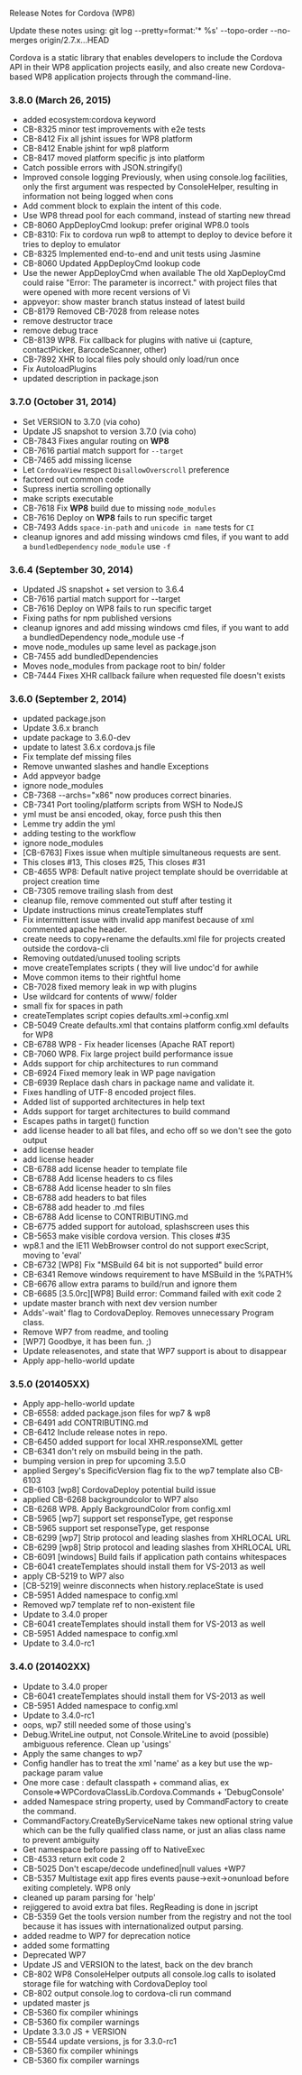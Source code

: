 <!--
#
# Licensed to the Apache Software Foundation (ASF) under one
# or more contributor license agreements.  See the NOTICE file
# distributed with this work for additional information
# regarding copyright ownership.  The ASF licenses this file
# to you under the Apache License, Version 2.0 (the
# "License"); you may not use this file except in compliance
# with the License.  You may obtain a copy of the License at
#
# http://www.apache.org/licenses/LICENSE-2.0
#
# Unless required by applicable law or agreed to in writing,
# software distributed under the License is distributed on an
# "AS IS" BASIS, WITHOUT WARRANTIES OR CONDITIONS OF ANY
#  KIND, either express or implied.  See the License for the
# specific language governing permissions and limitations
# under the License.
#
-->

Release Notes for Cordova (WP8)

Update these notes using: git log --pretty=format:'* %s' --topo-order --no-merges origin/2.7.x...HEAD

Cordova is a static library that enables developers to include the Cordova API in their WP8 application projects easily, and also create new Cordova-based WP8 application projects through the command-line.

### 3.8.0 (March 26, 2015)
* added ecosystem:cordova keyword
* CB-8325 minor test improvements with e2e tests
* CB-8412 Fix all jshint issues for WP8 platform
* CB-8412 Enable jshint for wp8 platform
* CB-8417 moved platform specific js into platform
* Catch possible errors with JSON.stringify()
* Improved console logging Previously, when using console.log facilities, only the first argument was respected by ConsoleHelper, resulting in information not being logged when cons
* Add comment block to explain the intent of this code.
* Use WP8 thread pool for each command, instead of starting new thread
* CB-8060 AppDeployCmd lookup: prefer original WP8.0 tools
* CB-8310: Fix to cordova run wp8 to attempt to deploy to device before it tries to deploy to emulator
* CB-8325 Implemented end-to-end and unit tests using Jasmine
* CB-8060 Updated AppDeployCmd lookup code
* Use the newer AppDeployCmd when available The old XapDeployCmd could raise "Error: The parameter is incorrect." with project files that were opened with more recent versions of Vi
* appveyor: show master branch status instead of latest build
* CB-8179 Removed CB-7028 from release notes
* remove destructor trace
* remove debug trace
* CB-8139 WP8. Fix callback for plugins with native ui (capture, contactPicker, BarcodeScanner, other)
* CB-7892 XHR to local files poly should only load/run once
* Fix AutoloadPlugins
* updated description in package.json

### 3.7.0 (October 31, 2014) 
* Set VERSION to 3.7.0 (via coho)
* Update JS snapshot to version 3.7.0 (via coho)
* CB-7843 Fixes angular routing on **WP8**
* CB-7616 partial match support for `--target`
* CB-7465 add missing license
* Let `CordovaView` respect `DisallowOverscroll` preference
* factored out common code
* Supress inertia scrolling optionally
* make scripts executable
* CB-7618 Fix **WP8** build due to missing `node_modules`
* CB-7616 Deploy on **WP8** fails to run specific target
* CB-7493 Adds `space-in-path` and `unicode in name` tests for `CI`
* cleanup ignores and add missing windows cmd files, if you want to add a `bundledDependency` `node_module` use `-f`

### 3.6.4 (September 30, 2014) ###

* Updated JS snapshot + set version to 3.6.4
* CB-7616 partial match support for --target
* CB-7616 Deploy on WP8 fails to run specific target
* Fixing paths for npm published versions
* cleanup ignores and add missing windows cmd files, if you want to add a bundledDependency node_module use -f
* move node_modules up same level as package.json
* CB-7455 add bundledDependencies
* Moves node_modules from package root to bin/ folder
* CB-7444 Fixes XHR callback failure when requested file doesn't exists

### 3.6.0 (September 2, 2014) ###

* updated package.json
* Update 3.6.x branch
* update package to 3.6.0-dev
* update to latest 3.6.x cordova.js file
* Fix template def missing files
* Remove unwanted slashes and handle Exceptions
* Add appveyor badge
* ignore node_modules
* CB-7368 --archs="x86" now produces correct binaries.
* CB-7341 Port tooling/platform scripts from WSH to NodeJS
* yml must be ansi encoded, okay, force push this then
* Lemme try addin the yml
* adding testing to the workflow
* ignore node_modules
* [CB-6763] Fixes issue when multiple simultaneous requests are sent.
* This closes #13, This closes #25, This closes #31
* CB-4655 WP8: Default native project template should be overridable at project creation time
* CB-7305 remove trailing slash from dest
* cleanup file, remove commented out stuff after testing it
* Update instructions minus createTemplates stuff
* Fix intermittent issue with invalid app manifest because of xml commented apache header.
* create needs to copy+rename the defaults.xml file for projects created outside the cordova-cli
* Removing outdated/unused tooling scripts
* move createTemplates scripts ( they will live undoc'd for awhile
* Move common items to their rightful home
* CB-7028 fixed memory leak in wp with plugins
* Use wildcard for contents of www/ folder
* small fix for spaces in path
* createTemplates script copies defaults.xml->config.xml
* CB-5049 Create defaults.xml that contains platform config.xml defaults for WP8
* CB-6788 WP8 - Fix header licenses (Apache RAT report)
* CB-7060 WP8. Fix large project build performance issue
* Adds support for chip architectures to run command
* CB-6924 Fixed memory leak in WP page navigation
* CB-6939 Replace dash chars in package name and validate it.
* Fixes handling of UTF-8 encoded project files.
* Added list of supported architectures in help text
* Adds support for target architectures to build command
* Escapes paths in target() function
* add license header to all bat files, and echo off so we don't see the goto output
* add license header
* add license header
* CB-6788 add license header to template file
* CB-6788 Add license headers to cs files
* CB-6788 Add license header to sln files
* CB-6788 add headers to bat files
* CB-6788 add header to .md files
* CB-6788 Add license to CONTRIBUTING.md
* CB-6775 added support for autoload, splashscreen uses this
* CB-5653 make visible cordova version. This closes #35
* wp8.1 and the IE11 WebBrowser control do not support execScript, moving to 'eval'
* CB-6732 [WP8] Fix "MSBuild 64 bit is not supported" build error
* CB-6341 Remove windows requirement to have MSBuild in the %PATH%
* CB-6676 allow extra params to build/run and ignore them
* CB-6685 [3.5.0rc][WP8] Build error: Command failed with exit code 2
* update master branch with next dev version number
* Adds'-wait' flag to CordovaDeploy. Removes unnecessary Program class.
* Remove WP7 from readme, and tooling
* [WP7] Goodbye, it has been fun. ;)
* Update releasenotes, and state that WP7 support is about to disappear
* Apply app-hello-world update


### 3.5.0 (201405XX) ###

* Apply app-hello-world update
* CB-6558: added package.json files for wp7 & wp8
* CB-6491 add CONTRIBUTING.md
* CB-6412 Include release notes in repo.
* CB-6450 added support for local XHR.responseXML getter
* CB-6341 don't rely on msbuild being in the path.
* bumping version in prep for upcoming 3.5.0
* applied Sergey's SpecificVersion flag fix to the wp7 template also CB-6103
* CB-6103 [wp8] CordovaDeploy potential build issue
* applied CB-6268 backgroundcolor to WP7 also
* CB-6268 WP8. Apply BackgroundColor from config.xml
* CB-5965 [wp7] support set responseType, get response
* CB-5965 support set responseType, get response
* CB-6299 [wp7] Strip protocol and leading slashes from XHRLOCAL URL
* CB-6299 [wp8] Strip protocol and leading slashes from XHRLOCAL URL
* CB-6091 [windows] Build fails if application path contains whitespaces
* CB-6041 createTemplates should install them for VS-2013 as well
* apply CB-5219 to WP7 also
* [CB-5219] weinre disconnects when history.replaceState is used
* CB-5951 Added namespace to config.xml
* Removed wp7 template ref to non-existent file
* Update to 3.4.0 proper
* CB-6041 createTemplates should install them for VS-2013 as well
* CB-5951 Added namespace to config.xml
* Update to 3.4.0-rc1


### 3.4.0 (201402XX) ###

* Update to 3.4.0 proper
* CB-6041 createTemplates should install them for VS-2013 as well
* CB-5951 Added namespace to config.xml
* Update to 3.4.0-rc1
* oops, wp7 still needed some of those using's
* Debug.WriteLine output, not Console.WriteLine to avoid (possible) ambiguous reference. Clean up 'usings'
* Apply the same changes to wp7
* Config handler has to treat the xml 'name' as a key but use the wp-package param value
* One more case : default classpath + command alias, ex Console=>WPCordovaClassLib.Cordova.Commands + 'DebugConsole'
* added Namespace string property, used by CommandFactory to create the command.
* CommandFactory.CreateByServiceName takes new optional string value which can be the fully qualified class name, or just an alias class name to prevent ambiguity
* Get namespace before passing off to NativeExec
* CB-4533 return exit code 2
* CB-5025 Don't escape/decode undefined|null values +WP7
* CB-5357 Multistage exit app fires events pause->exit->onunload before exiting completely. WP8 only
* cleaned up param parsing for 'help'
* rejiggered to avoid extra bat files.  RegReading is done in jscript
* CB-5359 Get the tools version number from the registry and not the tool because it has issues with internationalized output parsing.
* added readme to WP7 for deprecation notice
* added some formatting
* Deprecated WP7
* Update JS and VERSION to the latest, back on the dev branch
* CB-802 WP8 ConsoleHelper outputs all console.log calls to isolated storage file for watching with CordovaDeploy tool
* CB-802 output console.log to cordova-cli run command
* updated master js
* CB-5360 fix compiler whinings
* CB-5360 fix compiler warnings
* Update 3.3.0 JS + VERSION
* CB-5544 update versions, js for 3.3.0-rc1
* CB-5360 fix compiler whinings
* CB-5360 fix compiler warnings
